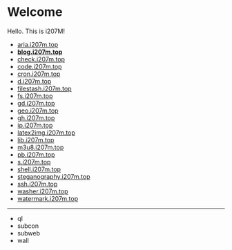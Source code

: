 # Welcome

Hello. This is i207M!

- [aria.i207m.top](https://aria2.i207m.top)
- [**blog.i207m.top**](https://blog.i207m.top)
- [check.i207m.top](https://check.i207m.top)
- [code.i207m.top](https://code.i207m.top)
- [cron.i207m.top](https://cron.i207m.top)
- [d.i207m.top](https://d.i207m.top)
- [filestash.i207m.top](https://filestash.i207m.top)
- [fs.i207m.top](https://fs.i207m.top)
- [gd.i207m.top](https://gd.i207m.top)
- [geo.i207m.top](https://geo.i207m.top)
- [gh.i207m.top](https://gh.i207m.top)
- [ip.i207m.top](https://ip.i207m.top)
- [latex2img.i207m.top](https://latex2img.i207m.top/)
- [lib.i207m.top](https://lib.i207m.top/)
- [m3u8.i207m.top](https://m3u8.i207m.top/)
- [pb.i207m.top](https://pb.i207m.top)
- [s.i207m.top](https://s.i207m.top)
- [shell.i207m.top](https://shell.i207m.top)
- [steganography.i207m.top](https://steganography.i207m.top)
- [ssh.i207m.top](https://ssh.i207m.top)
- [washer.i207m.top](https://washer.i207m.top)
- [watermark.i207m.top](https://watermark.i207m.top)

---

- ql
- subcon
- subweb
- wall
